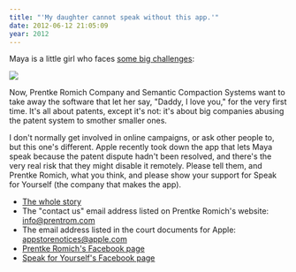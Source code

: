 ```yaml
---
title: "'My daughter cannot speak without this app.'"
date: 2012-06-12 21:05:09
year: 2012
---
```

Maya is a little girl who faces <a href="http://niederfamily.blogspot.co.uk/2012/06/silencing-of-maya.html">some big challenges</a>:

<img src="http://3.bp.blogspot.com/-aWEDmvsD6iU/T9aQLXSpMeI/AAAAAAAADd4/LuLf03LZOss/s1600/IMAG0569+(557x640).jpg" class="centered">

Now, Prentke Romich Company and Semantic Compaction Systems want to take away the software that let her say, "Daddy, I love you," for the very first time. It's all about patents, except it's not: it's about big companies abusing the patent system to smother smaller ones.

I don't normally get involved in online campaigns, or ask other people to, but this one's different. Apple recently took down the app that lets Maya speak because the patent dispute hadn't been resolved, and there's the very real risk that they might disable it remotely. Please tell them, and Prentke Romich, what you think, and please show your support for Speak for Yourself (the company that makes the app).
<ul>
  <li><a href="http://niederfamily.blogspot.co.uk/2012/06/silencing-of-maya.html">The whole story</a></li>
  <li>The "contact us" email address listed on Prentke Romich's website: <a href="mailto:info@prentrom.com">info@prentrom.com</a></li>
  <li>The email address listed in the court documents for Apple: <a href="mailto:appstorenotices@apple.com">appstorenotices@apple.com</a></li>
  <li><a href="http://www.facebook.com/#%21/PrentkeRomichCompany">Prentke Romich's Facebook page</a></li>
  <li><a href="http://www.facebook.com/#%21/pages/Speak-for-Yourself/306312252737397">Speak for Yourself's Facebook page</a></li>
</ul>
